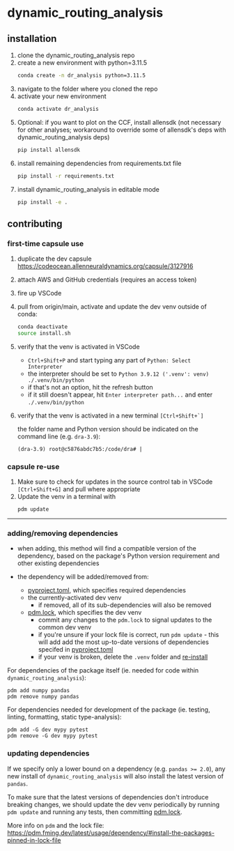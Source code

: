 # **dynamic_routing_analysis**

## installation
1. clone the dynamic_routing_analysis repo
2. create a new environment with python=3.11.5
   ```bash
   conda create -n dr_analysis python=3.11.5
   ```
4. navigate to the folder where you cloned the repo
5. activate your new environment
   ```bash
   conda activate dr_analysis
   ```
6. Optional: if you want to plot on the CCF, install allensdk (not necessary for other analyses; workaround to override some of allensdk's deps with dynamic_routing_analysis deps)
   ```bash
   pip install allensdk
   ```
7. install remaining dependencies from requirements.txt file
   ```bash
   pip install -r requirements.txt
   ```
8. install dynamic_routing_analysis in editable mode
   ```bash
   pip install -e .
   ```


## contributing

### **first-time capsule use**

1. duplicate the dev capsule https://codeocean.allenneuraldynamics.org/capsule/3127916
2. attach AWS and GitHub credentials (requires an access token)
3. fire up VSCode
4. pull from origin/main, activate and update the dev venv outside of conda:
    ```bash
    conda deactivate
    source install.sh
    ```
4. verify that the venv is activated in VSCode

    - `Ctrl+Shift+P` and start typing any part of `Python: Select Interpreter`
    - the interpreter should be set to `Python 3.9.12 ('.venv': venv) ./.venv/bin/python`
    - if that's not an option, hit the refresh button 
    - if it still doesn't appear, hit `Enter interpreter path...` and enter `./.venv/bin/python`
5. verify that the venv is activated in a new terminal ```[Ctrl+Shift+`]```

    the folder name and Python version should be indicated on the command line (e.g. `dra-3.9`):
    ```shell
    (dra-3.9) root@c5876abdc7b5:/code/dra# |
    ```
    
### **capsule re-use**
1. Make sure to check for updates in the source control tab in VSCode `[Ctrl+Shift+G]` and pull where appropriate
2. Update the venv in a terminal with 
    ```shell
    pdm update
    ```

***
### **adding/removing dependencies**

* when adding, this method will find a compatible version of the dependency, based on the package's Python version requirement and other existing dependencies

* the dependency will be added/removed from:
    * [pyproject.toml](pyproject.toml), which specifies required dependencies
    * the currently-activated dev venv
        * if removed, all of its sub-dependencies will also be removed
    * [pdm.lock](pdm.lock), which specifies the dev venv
        - commit any changes to the `pdm.lock` to signal updates to the common dev venv
        - if you're unsure if your lock file is correct, run `pdm update` - this will add add the most up-to-date versions of dependencies specifed in [pyproject.toml](pyproject.toml) 
        - if your venv is broken, delete the `.venv` folder and [re-install](scripts/install.sh)

For dependencies of the package itself (ie. needed for code within `dynamic_routing_analysis`):

```shell
pdm add numpy pandas
pdm remove numpy pandas
```

For dependencies needed for development of the package (ie. testing, linting, formatting, static type-analysis):

```shell
pdm add -G dev mypy pytest
pdm remove -G dev mypy pytest
```

### **updating dependencies**

If we specify only a lower bound on a dependency (e.g. `pandas >= 2.0`), any new install of `dynamic_routing_analysis` will also install the latest version of `pandas`.

To make sure that the latest versions of dependencies don't introduce breaking changes, we should update the dev venv periodically by running `pdm update` and running any tests, then committing [pdm.lock](pdm.lock).

More info on `pdm` and the lock file: https://pdm.fming.dev/latest/usage/dependency/#install-the-packages-pinned-in-lock-file
